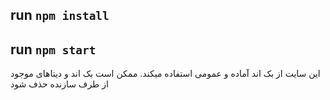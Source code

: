 ## run `npm install`

## run `npm start`

این سایت از بک اند آماده و عمومی استفاده میکند. ممکن است بک اند و دیتاهای موجود از طرف سازنده حذف شود
